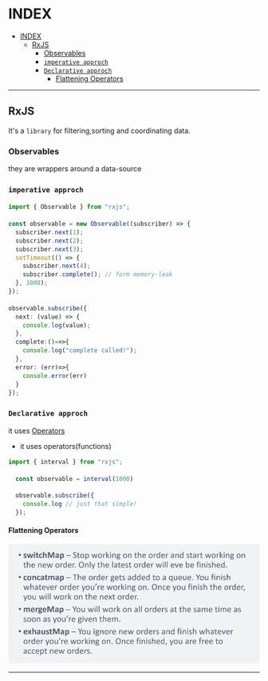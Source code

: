# INDEX

- [INDEX](#index)
  - [RxJS](#rxjs)
    - [Observables](#observables)
    - [`imperative approch`](#imperative-approch)
    - [`Declarative approch`](#declarative-approch)
      - [Flattening Operators](#flattening-operators)

---

## RxJS

It's a `library` for filtering,sorting and coordinating data.

### Observables

they are wrappers around a data-source

### `imperative approch`

```ts
import { Observable } from "rxjs";

const observable = new Observable((subscriber) => {
  subscriber.next(1);
  subscriber.next(2);
  subscriber.next(3);
  setTimeout(() => {
    subscriber.next(4);
    subscriber.complete(); // form memory-leak
  }, 1000);
});

observable.subscribe({
  next: (value) => {
    console.log(value);
  },
  complete:()==>{
    console.log("complete called!");
  },
  error: (err)=>{
    console.error(err)
  }
});
```

### `Declarative approch`

it uses [Operators](https://rxjs.dev/guide/operators)

- it uses operators(functions)

```ts
import { interval } from "rxjs";

  const observable = interval(1000)

  observable.subscribe({
    console.log // just that simple!
  });
```

#### Flattening Operators

![operators](./img/flat.PNG)

---
